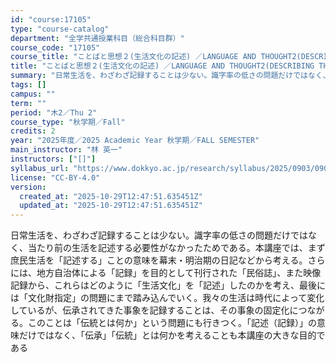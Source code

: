 ```yaml
---
id: "course:17105"
type: "course-catalog"
department: "全学共通授業科目（総合科目群）"
course_code: "17105"
course_title: "ことばと思想２(生活文化の記述) ／LANGUAGE AND THOUGHT2(DESCRIBING THE CULTURE OF EVERYDAY LIFE)"
title: "ことばと思想２(生活文化の記述) ／LANGUAGE AND THOUGHT2(DESCRIBING THE CULTURE OF EVERYDAY LIFE)"
summary: "日常生活を、わざわざ記録することは少ない。識字率の低さの問題だけではなく、当たり前の生活を記述する必要性がなかったためである。本講座では、まず庶民生活を「記述する」ことの意味を幕末・明治期の日記などから考える。さらには、地方自治体による「記…"
tags: []
campus: ""
term: ""
period: "木2／Thu 2"
course_type: "秋学期／Fall"
credits: 2
year: "2025年度／2025 Academic Year 秋学期／FALL SEMESTER"
main_instructor: "林 英一"
instructors: ["[]"]
syllabus_url: "https://www.dokkyo.ac.jp/research/syllabus/2025/0903/0903_17105_ja_JP.html"
license: "CC-BY-4.0"
version:
  created_at: "2025-10-29T12:47:51.635451Z"
  updated_at: "2025-10-29T12:47:51.635451Z"
---
```

日常生活を、わざわざ記録することは少ない。識字率の低さの問題だけではなく、当たり前の生活を記述する必要性がなかったためである。本講座では、まず庶民生活を「記述する」ことの意味を幕末・明治期の日記などから考える。さらには、地方自治体による「記録」を目的として刊行された「民俗誌」、また映像記録から、これらはどのように「生活文化」を「記述」したのかを考え、最後には「文化財指定」の問題にまで踏み込んでいく。我々の生活は時代によって変化しているが、伝承されてきた事象を記録することは、その事象の固定化につながる。このことは「伝統とは何か」という問題にも行きつく。「記述（記録）」の意味だけではなく、「伝承」「伝統」とは何かを考えることも本講座の大きな目的である
